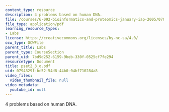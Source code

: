 ```yaml
---
content_type: resource
description: 4 problems based on human DNA.
file: /courses/6-092-bioinformatics-and-proteomics-january-iap-2005/0794329fbc5254d844b004bf710284a8_pset2_3_o.pdf
file_type: application/pdf
learning_resource_types:
- Labs
license: https://creativecommons.org/licenses/by-nc-sa/4.0/
ocw_type: OCWFile
parent_title: Labs
parent_type: CourseSection
parent_uid: 7bd9d252-6159-9beb-330f-0525cf7fe294
resourcetype: Document
title: pset2_3_o.pdf
uid: 0794329f-bc52-54d8-44b0-04bf710284a8
video_files:
  video_thumbnail_file: null
video_metadata:
  youtube_id: null
---
```

4 problems based on human DNA.